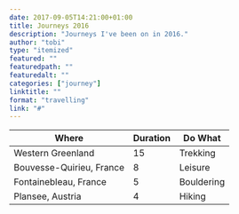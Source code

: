 ```yaml
---
date: 2017-09-05T14:21:00+01:00
title: Journeys 2016
description: "Journeys I've been on in 2016."
author: "tobi"
type: "itemized"
featured: ""
featuredpath: ""
featuredalt: ""
categories: ["journey"]
linktitle: ""
format: "travelling"
link: "#"
---
```


| Where                    | Duration | Do What    |
|--------------------------|----------|------------|
| Western Greenland        | 15       | Trekking   |
| Bouvesse-Quirieu, France | 8        | Leisure    |
| Fontainebleau, France    | 5        | Bouldering |
| Plansee, Austria         | 4        | Hiking     |
